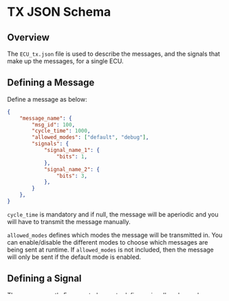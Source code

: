 # TX JSON Schema

## Overview

The `ECU_tx.json` file is used to describe the messages, and the signals that make up the messages, for a single ECU.

## Defining a Message
Define a  message as below:

```json
{
    "message_name": {
        "msg_id": 100, 
        "cycle_time": 1000,
        "allowed_modes": ["default", "debug"],
        "signals": {
            "signal_name_1": {
                "bits": 1,
            },
            "signal_name_2": {
                "bits": 3,
            },
        }
    },
}
```

`cycle_time` is mandatory and if null, the message will be aperiodic and you will have to transmit the message manually. 

`allowed_modes` defines which modes the message will be transmitted in. You can enable/disable the different modes to choose which messages are being sent at runtime.
If `allowed_modes` is not included, then the message will only be sent if the default mode is enabled.

## Defining a Signal

There are currently 5 supported ways to define a signal's value and representation.

### 1. Specify Bits
If signed is false, the signal will be encoded as an unsigned integer with the amount of bits specified. The signal values can range from 0 to `2^N-1`, where N is the number of bits.

If signed is true, the signal will be encoded as a signed integer, ranging from `-2^(N-1)` to `2^(N-1)-1`. 

Signed is optional, and is assumed to be false. This is useful for implementing simple whole-number counters.

```json
"signal_name": {
    "bits": 5,
    "signed": false
}
```

### 2. Specify Bits, Min, Max

Signals can take values ranging from `min` to `max`, with an encoded bit length specified by `bits`. The signal is encoded as an unsigned integer, where the maximum value (`2^N-1`) cooresponds to `max`, and 0 cooresponds to `min`. The precision is calculated accordingly.

```json
"signal_name": {
    "bits": 5,
    "min": 0,
    "max": 100,
}
```

### 3. Specify Resolution, Min, Max

Signals can take values ranging from `min` to `max`, with a precision specified by `resolution`. For example, in the JSON below `signal_name` can take values ranging from 0 to 10 to the nearest 1 decimal place. 

The number of bits needed to encode this signal is given by `ceil(log_2((max-min)/resolution)`. For example, the signal below can take a total of `(10-0)/0.1 = 100` possible values requiring 7 bits. The signal is encoded as an unsigned integer, so `2^7 = 128` is the tighest upper bound which can take all values.

```json
"signal_name": {
    "resolution": 0.1,
    "min": 0,
    "max": 10,
}
```

### 4. Specify an Enum

If an enum is specified, the enum's name will be searched for in the ECU-specific `ECU_enum.json` and the `shared_enum.json` files. The bit length of the signal will be enough to hold the enum's maximum value as an unsigned integer. For example, the enum below has a maximum value of 2, and so is 2 bits long.

In the `ECU_tx.json`: 

```json
"signal_name": {
    "enum": "ExampleEnum",
}
```

In the `_enum.json` (either shared or ECU-specific):

```json
"ExampleEnum": {
    "OPTION_1": 0,
    "OPTION_2": 1,
    "OPTION_3": 2
}
```

### 5. Specify All DBC Parameters

Alternatively, you can specify a signal with the usual DBC parameters (scale, offset, min, max, bit length). This is only necessary when describing signals with a signed representation, such as those transmitted by the inverters (signed is optional, assumed to be false).

```json
"signal_name": {
    "scale": 1,
    "offset": 0,
    "bits": 5,
    "min": 0,
    "max": 100,
    "signed": false 
}
```

## Specifying Signal Position

Signals will be tightly-packed unless otherwise specified, one after another, in the order they are specified.

Use the optional `start_bit` field to override this behavior:

```json
"signal_name": {
    "bits": 3,
    "start_bit": 5 
}
```

Message length will be the minimum number of bytes required to hold all signals, up to a maximum of 8.

## Attributes

### Start Value

Use the optional `start_value` field to set the `GenSigStartValue` attribute.

```json
"signal_name": {
    "bits": 3,
    "start_val": 99
}
``` 

### Units

Use the optional `unit` field to define the units for a signal, as long as the signal doesn't use an enum.

```json
"signal_name": {
    "bits": 3,
    "unit": "m/s"
}
``` 

## Full Example

The following `FSM_tx.json` file...

```json
{
    "FSM_Sensors": {
        "msg_id": 400,
        "cycle_time": 1000,
        "signals": {
            "BrakeIsAcuated": { 
                "bits": 1 
            },
            "BrakePressure": {
                "min": 0, 
                "max": 2500,
                "bits": 10, 
                "unit": "psi"        
            },
            "SteeringAngle": {
                "min": -120, 
                "max": 120, 
                "resolution": 1 
            },
            "State": {
                "enum": "FsmState"
            },
            "PappsPercentage": {
                "min": 0,
                "max": 100, 
                "scale": 1,
                "offset": 0, 
                "bits": 7,
                "signed": true,
                "unit": "%"
            }
        }
    },
}
```

...would generate the following DBC:

```dbc
BO_ 400 FSM_Sensors: 4 FSM
SG_ BrakeIsAcuated : 0|1@1+ (1,0) [0|1] "" DEBUG
SG_ BrakePressure : 1|10@1+ (2.4437927663734116,0) [0|2500] "psi" DEBUG
SG_ SteeringAngle : 11|8@1+ (1,-120) [-120|120] "" DEBUG
SG_ State : 19|1@1+ (1,0) [0|1] "" DEBUG
SG_ PappsPercentage : 20|7@1- (1,0) [0|100] "%" DEBUG
```

NOTE: This is just an example and does not follow best practices. For example, there is no reason for `PappsPercentage` to be signed.
